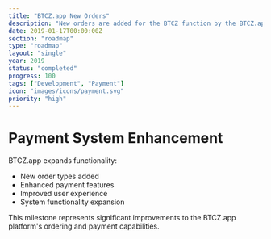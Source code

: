 ```yaml
---
title: "BTCZ.app New Orders"
description: "New orders are added for the BTCZ function by the BTCZ.app team"
date: 2019-01-17T00:00:00Z
section: "roadmap"
type: "roadmap"
layout: "single"
year: 2019
status: "completed"
progress: 100
tags: ["Development", "Payment"]
icon: "images/icons/payment.svg"
priority: "high"
---
```


# Payment System Enhancement

BTCZ.app expands functionality:
- New order types added
- Enhanced payment features
- Improved user experience
- System functionality expansion

This milestone represents significant improvements to the BTCZ.app platform's ordering and payment capabilities.
